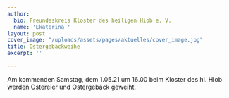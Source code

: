 ```yaml
---
author:
  bio: Freundeskreis Kloster des heiligen Hiob e. V.
  name: 'Ekaterina '
layout: post
cover_image: "/uploads/assets/pages/aktuelles/cover_image.jpg"
title: Ostergebäckweihe
excerpt: ''

---
```

Am kommenden Samstag, dem 1.05.21 um 16.00 beim Kloster des hl. Hiob werden Ostereier und Ostergebäck geweiht.